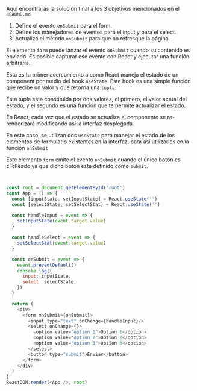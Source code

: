 
Aquí encontrarás la solución final a los 3 objetivos mencionados en el `README.md`

1. Define el evento `onSubmit` para el form.
2. Define los manejadores de eventos para el input y para el select.
3. Actualiza el método `onSubmit` para que no refresque la página.

El elemento `form` puede lanzar el evento `onSubmit` cuando su contenido es enviado. Es posible capturar ese evento con React y ejecutar una función arbitraria.

Esta es tu primer acercamiento a como React maneja el estado de un component por medio del hook `useState`. Este hook es una simple función que recibe un valor y que retorna una `tupla`.

Esta tupla esta constituida por dos valores, el primero, el valor actual del estado, y el segundo es una función que te permite actualizar el estado.

En React, cada vez que el estado se actualiza el componente se re-renderizará modificando así la interfaz desplegada.

En este caso, se utilizan dos `useState` para manejar el estado de los elementos de formulario existentes en la interfaz, para así utilizarlos en la función `onSubmit`


Este elemento `form` emite el evento `onSubmit` cuando el único botón es clickeado ya que dicho botón está definido como `submit`.

```js


const root = document.getElementById('root')
const App = () => {
  const [inputState, setInputState] = React.useState('')
  const [selectState, setSelectStat] = React.useState('')

  const handleInput = event => {
    setInputState(event.target.value)
  }

  const handleSelect = event => {
    setSelectStat(event.target.value)
  }

  const onSubmit = event => {
    event.preventDefault()
    console.log({
      input: inputState,
      select: selectState,
    })
  }

  return (
    <div>
      <form onSubmit={onSubmit}>
        <input type="text" onChange={handleInput}/>
        <select onChange={}>
          <option value="option 1">Option 1</option>
          <option value="option 2">Option 2</option>
          <option value="option 3">Option 3</option>
        </select>
        <button type="submit">Enviar</button>
      </form>
    </div>
  )
}
ReactDOM.render(<App />, root)
```

